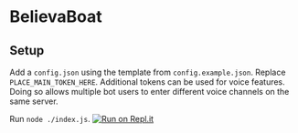 # BelievaBoat

## Setup

Add a `config.json` using the template from `config.example.json`.
Replace `PLACE_MAIN_TOKEN_HERE`. Additional tokens can be used for voice features. Doing so allows multiple bot users to enter different voice channels on the same server.

Run `node ./index.js`.
[![Run on Repl.it](https://repl.it/badge/github/k3zi/BelievaBoat)](https://repl.it/github/k3zi/BelievaBoat)